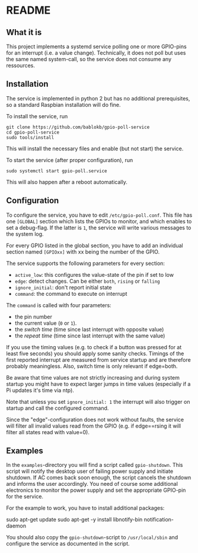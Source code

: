 README
======

What it is
----------

This project implements a systemd service polling one or more GPIO-pins
for an interrupt (i.e. a value change). Technically, it does not poll
but uses the same named system-call, so the service does not consume
any ressources.

Installation
------------

The service is implemented in python 2 but has no additional prerequisites,
so a standard Raspbian installation will do fine.

To install the service, run

    git clone https://github.com/bablokb/gpio-poll-service
    cd gpio-poll-service
    sudo tools/install

This will install the necessary files and enable (but not start) the service.

To start the service (after proper configuration), run

    sudo systemctl start gpio-poll.service

This will also happen after a reboot automatically.


Configuration
-------------

To configure the service, you have to edit `/etc/gpio-poll.conf`. This file
has one `[GLOBAL]` section which lists the GPIOs to monitor, and which
enables to set a debug-flag. If the latter is `1`, the service will
write various messages to the system log.

For every GPIO listed in the global section, you have to add an individual
section named `[GPIOxx]` with xx being the number of the GPIO.

The service supports the following parameters for every section:

  - `active_low`: this configures the value-state of the pin if set to low
  - `edge`: detect changes. Can be either `both`, `rising` or `falling`
  - `ignore_initial`: don't report initial state
  - `command`: the command to execute on interrupt

The `command` is called with four parameters:

  - the pin number
  - the current value (`0` or `1`).
  - the *switch time* (time since last interrupt with opposite value)
  - the *repeat time* (time since last interrupt with the same value)

If you use the timing values (e.g. to check if a button was pressed for
at least five seconds) you should apply some sanity checks. Timings of
the first reported interrupt are measured from service startup and are
therefore probably meaningless. Also, switch time is only relevant if
edge=both.

Be aware that time values are not strictly increasing and during system
startup you might have to expect larger jumps in time values
(especially if a Pi updates it's time via ntp).

Note that unless you set `ignore_initial: 1` the interrupt
will also trigger on startup and call the configured command.

Since the "edge"-configuration does not work without faults, the service
will filter all invalid values read from the GPIO (e.g. if edge==rsing it
will filter all states read with value=0).


Examples
--------

In the `examples`-directory you will find a script called `gpio-shutdown`.
This script will notify the desktop user of failing power supply and
initiate shutdown. If AC comes back soon enough, the script cancels
the shutdown and informs the user accordingly. You need of course some
additional electronics to monitor the power supply and set the appropriate
GPIO-pin for the service.

For the example to work, you have to install additional packages:

   sudo apt-get update
   sudo apt-get -y install libnotify-bin notification-daemon

You should also copy the `gpio-shutdown`-script to `/usr/local/sbin`
and configure the service as documented in the script.
